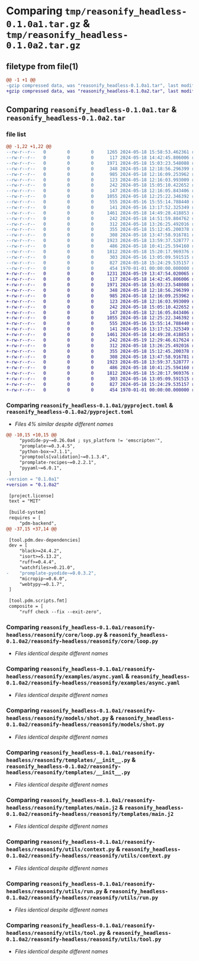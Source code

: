 # Comparing `tmp/reasonify_headless-0.1.0a1.tar.gz` & `tmp/reasonify_headless-0.1.0a2.tar.gz`

## filetype from file(1)

```diff
@@ -1 +1 @@
-gzip compressed data, was "reasonify_headless-0.1.0a1.tar", last modified: Sat May 18 15:58:53 2024, max compression
+gzip compressed data, was "reasonify_headless-0.1.0a2.tar", last modified: Sun May 19 13:47:54 2024, max compression
```

## Comparing `reasonify_headless-0.1.0a1.tar` & `reasonify_headless-0.1.0a2.tar`

### file list

```diff
@@ -1,22 +1,22 @@
--rw-r--r--   0        0        0     1265 2024-05-18 15:58:53.462361 reasonify_headless-0.1.0a1/pyproject.toml
--rw-r--r--   0        0        0      117 2024-05-18 14:42:45.806006 reasonify_headless-0.1.0a1/reasonify-headless/reasonify/__init__.py
--rw-r--r--   0        0        0     1971 2024-05-18 15:03:23.548088 reasonify_headless-0.1.0a1/reasonify-headless/reasonify/core/loop.py
--rw-r--r--   0        0        0      348 2024-05-18 12:18:56.296399 reasonify_headless-0.1.0a1/reasonify-headless/reasonify/examples/__init__.py
--rw-r--r--   0        0        0      985 2024-05-18 12:16:09.253962 reasonify_headless-0.1.0a1/reasonify-headless/reasonify/examples/async.yaml
--rw-r--r--   0        0        0      123 2024-05-18 12:16:03.993009 reasonify_headless-0.1.0a1/reasonify-headless/reasonify/examples/date.yaml
--rw-r--r--   0        0        0      242 2024-05-18 15:05:10.422652 reasonify_headless-0.1.0a1/reasonify-headless/reasonify/examples/dir.yaml
--rw-r--r--   0        0        0      147 2024-05-18 12:16:05.843406 reasonify_headless-0.1.0a1/reasonify-headless/reasonify/examples/simple_ask.yaml
--rw-r--r--   0        0        0     1055 2024-05-18 12:25:22.346392 reasonify_headless-0.1.0a1/reasonify-headless/reasonify/models/shot.py
--rw-r--r--   0        0        0      555 2024-05-16 15:55:14.788440 reasonify_headless-0.1.0a1/reasonify-headless/reasonify/templates/__init__.py
--rw-r--r--   0        0        0      141 2024-05-16 13:17:52.325349 reasonify_headless-0.1.0a1/reasonify-headless/reasonify/templates/chat.j2
--rw-r--r--   0        0        0     1461 2024-05-18 14:49:28.418853 reasonify_headless-0.1.0a1/reasonify-headless/reasonify/templates/main.j2
--rw-r--r--   0        0        0      242 2024-05-18 14:51:59.804762 reasonify_headless-0.1.0a1/reasonify-headless/reasonify/tools/__init__.py
--rw-r--r--   0        0        0      312 2024-05-18 13:26:25.492016 reasonify_headless-0.1.0a1/reasonify-headless/reasonify/tools/input.py
--rw-r--r--   0        0        0      355 2024-05-18 15:12:45.200378 reasonify_headless-0.1.0a1/reasonify-headless/reasonify/tools/install.py
--rw-r--r--   0        0        0      308 2024-05-18 13:47:58.916781 reasonify_headless-0.1.0a1/reasonify-headless/reasonify/utils/component.py
--rw-r--r--   0        0        0     1923 2024-05-18 13:59:37.528777 reasonify_headless-0.1.0a1/reasonify-headless/reasonify/utils/context.py
--rw-r--r--   0        0        0      486 2024-05-18 10:41:25.594160 reasonify_headless-0.1.0a1/reasonify-headless/reasonify/utils/queue.py
--rw-r--r--   0        0        0     1812 2024-05-18 15:20:17.969376 reasonify_headless-0.1.0a1/reasonify-headless/reasonify/utils/run.py
--rw-r--r--   0        0        0      303 2024-05-16 13:05:09.591515 reasonify_headless-0.1.0a1/reasonify-headless/reasonify/utils/serialize.py
--rw-r--r--   0        0        0      827 2024-05-18 15:24:29.535157 reasonify_headless-0.1.0a1/reasonify-headless/reasonify/utils/tool.py
--rw-r--r--   0        0        0      454 1970-01-01 00:00:00.000000 reasonify_headless-0.1.0a1/PKG-INFO
+-rw-r--r--   0        0        0     1231 2024-05-19 13:47:54.020065 reasonify_headless-0.1.0a2/pyproject.toml
+-rw-r--r--   0        0        0      117 2024-05-18 14:42:45.806006 reasonify_headless-0.1.0a2/reasonify-headless/reasonify/__init__.py
+-rw-r--r--   0        0        0     1971 2024-05-18 15:03:23.548088 reasonify_headless-0.1.0a2/reasonify-headless/reasonify/core/loop.py
+-rw-r--r--   0        0        0      348 2024-05-18 12:18:56.296399 reasonify_headless-0.1.0a2/reasonify-headless/reasonify/examples/__init__.py
+-rw-r--r--   0        0        0      985 2024-05-18 12:16:09.253962 reasonify_headless-0.1.0a2/reasonify-headless/reasonify/examples/async.yaml
+-rw-r--r--   0        0        0      123 2024-05-18 12:16:03.993009 reasonify_headless-0.1.0a2/reasonify-headless/reasonify/examples/date.yaml
+-rw-r--r--   0        0        0      242 2024-05-18 15:05:10.422652 reasonify_headless-0.1.0a2/reasonify-headless/reasonify/examples/dir.yaml
+-rw-r--r--   0        0        0      147 2024-05-18 12:16:05.843406 reasonify_headless-0.1.0a2/reasonify-headless/reasonify/examples/simple_ask.yaml
+-rw-r--r--   0        0        0     1055 2024-05-18 12:25:22.346392 reasonify_headless-0.1.0a2/reasonify-headless/reasonify/models/shot.py
+-rw-r--r--   0        0        0      555 2024-05-16 15:55:14.788440 reasonify_headless-0.1.0a2/reasonify-headless/reasonify/templates/__init__.py
+-rw-r--r--   0        0        0      141 2024-05-16 13:17:52.325349 reasonify_headless-0.1.0a2/reasonify-headless/reasonify/templates/chat.j2
+-rw-r--r--   0        0        0     1461 2024-05-18 14:49:28.418853 reasonify_headless-0.1.0a2/reasonify-headless/reasonify/templates/main.j2
+-rw-r--r--   0        0        0      242 2024-05-19 12:29:46.617624 reasonify_headless-0.1.0a2/reasonify-headless/reasonify/tools/__init__.py
+-rw-r--r--   0        0        0      312 2024-05-18 13:26:25.492016 reasonify_headless-0.1.0a2/reasonify-headless/reasonify/tools/input.py
+-rw-r--r--   0        0        0      355 2024-05-18 15:12:45.200378 reasonify_headless-0.1.0a2/reasonify-headless/reasonify/tools/install.py
+-rw-r--r--   0        0        0      308 2024-05-18 13:47:58.916781 reasonify_headless-0.1.0a2/reasonify-headless/reasonify/utils/component.py
+-rw-r--r--   0        0        0     1923 2024-05-18 13:59:37.528777 reasonify_headless-0.1.0a2/reasonify-headless/reasonify/utils/context.py
+-rw-r--r--   0        0        0      486 2024-05-18 10:41:25.594160 reasonify_headless-0.1.0a2/reasonify-headless/reasonify/utils/queue.py
+-rw-r--r--   0        0        0     1812 2024-05-18 15:20:17.969376 reasonify_headless-0.1.0a2/reasonify-headless/reasonify/utils/run.py
+-rw-r--r--   0        0        0      303 2024-05-16 13:05:09.591515 reasonify_headless-0.1.0a2/reasonify-headless/reasonify/utils/serialize.py
+-rw-r--r--   0        0        0      827 2024-05-18 15:24:29.535157 reasonify_headless-0.1.0a2/reasonify-headless/reasonify/utils/tool.py
+-rw-r--r--   0        0        0      454 1970-01-01 00:00:00.000000 reasonify_headless-0.1.0a2/PKG-INFO
```

### Comparing `reasonify_headless-0.1.0a1/pyproject.toml` & `reasonify_headless-0.1.0a2/pyproject.toml`

 * *Files 4% similar despite different names*

```diff
@@ -10,15 +10,15 @@
     "pyodide-py~=0.26.0a4 ; sys_platform != 'emscripten'",
     "promplate~=0.3.4.5",
     "python-box~=7.1.1",
     "promptools[validation]~=0.1.3.4",
     "promplate-recipes~=0.2.2.1",
     "pyyaml~=6.0.1",
 ]
-version = "0.1.0a1"
+version = "0.1.0a2"
 
 [project.license]
 text = "MIT"
 
 [build-system]
 requires = [
     "pdm-backend",
@@ -37,15 +37,14 @@
 
 [tool.pdm.dev-dependencies]
 dev = [
     "black>=24.4.2",
     "isort>=5.13.2",
     "ruff>=0.4.4",
     "watchfiles>=0.21.0",
-    "promplate-pyodide~=0.0.3.2",
     "micropip~=0.6.0",
     "webtypy~=0.1.7",
 ]
 
 [tool.pdm.scripts.fmt]
 composite = [
     "ruff check --fix --exit-zero",
```

### Comparing `reasonify_headless-0.1.0a1/reasonify-headless/reasonify/core/loop.py` & `reasonify_headless-0.1.0a2/reasonify-headless/reasonify/core/loop.py`

 * *Files identical despite different names*

### Comparing `reasonify_headless-0.1.0a1/reasonify-headless/reasonify/examples/async.yaml` & `reasonify_headless-0.1.0a2/reasonify-headless/reasonify/examples/async.yaml`

 * *Files identical despite different names*

### Comparing `reasonify_headless-0.1.0a1/reasonify-headless/reasonify/models/shot.py` & `reasonify_headless-0.1.0a2/reasonify-headless/reasonify/models/shot.py`

 * *Files identical despite different names*

### Comparing `reasonify_headless-0.1.0a1/reasonify-headless/reasonify/templates/__init__.py` & `reasonify_headless-0.1.0a2/reasonify-headless/reasonify/templates/__init__.py`

 * *Files identical despite different names*

### Comparing `reasonify_headless-0.1.0a1/reasonify-headless/reasonify/templates/main.j2` & `reasonify_headless-0.1.0a2/reasonify-headless/reasonify/templates/main.j2`

 * *Files identical despite different names*

### Comparing `reasonify_headless-0.1.0a1/reasonify-headless/reasonify/utils/context.py` & `reasonify_headless-0.1.0a2/reasonify-headless/reasonify/utils/context.py`

 * *Files identical despite different names*

### Comparing `reasonify_headless-0.1.0a1/reasonify-headless/reasonify/utils/run.py` & `reasonify_headless-0.1.0a2/reasonify-headless/reasonify/utils/run.py`

 * *Files identical despite different names*

### Comparing `reasonify_headless-0.1.0a1/reasonify-headless/reasonify/utils/tool.py` & `reasonify_headless-0.1.0a2/reasonify-headless/reasonify/utils/tool.py`

 * *Files identical despite different names*

